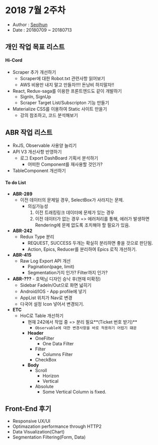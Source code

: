 # 2018 7월 2주차
- Author : [Seolhun](https://github.com/Seolhun)
- Date : 20180709 ~ 20180713

## 개인 작업 목표 리스트
#### Hi-Cord
- Scraper 추가 개선하기
  - Scraper에 대한 Robot.txt 관련사항 읽어보기
  - AWS 비용만 내지 말고 만들자!!!! 돈낭비 하지말자!!
- React, Redux-saga를 이용한 프론트엔드도 같이 개발하기
  - SignIn, SignUp
  - Scraper Target List/Subscripton 기능 만들기
- Materialize CSS를 이용하여 Static 사이트 만을기
  - 강의 참조하고, 코드 분석해보기

## ABR 작업 리스트
- RxJS, Observable 사용양 늘리기
- API V3 개선사항 반영하기
  - 로그 Export DashBoard 기획서 분석하기
    - 어떠한 Component를 재사용할 것인가?
- TableComponent 개선하기

#### To do List
- **ABR-289**
  - 이전 데이터의 문제일 경우, SelectBox가 사라지는 문제.
    - 의심가능성
      1. 이전 트래킹링크 데이터에 문제가 있는 경우
      2. 이전 데이터가 없는 경우
        => 에러처리를 통해, 에러가 발생하면 Rendering에 문제 없도록 조치해야 할 필요가 있음.
- **ABR-242**
  - Redux Type 분리
    - REQUEST, SUCCESS 두개는 확실히 분리하면 좋을 것으로 판단됨.
    - Action, Epics, Reducer를 분리하여 Epics 로직 개선하기.
- **ABR-415**
  - Raw Log Export API 개선
    - Pagination(page, limit)
    - Segmentation가지 인가? Filter까지 인가? 
- **ABR-???** - 호택님 디자인 승낙 후(현재 미확정)
  - Sidebar FadeIn/Out으로 화면 넓히기
  - Android/IOS - App profile에 넣기
  - AppList 위치가 Nav로 변경
  - 다국어 설정 Icon 넣어서 변경되기.
- **ETC**
  - HoC로 Table 개선하기
    - 현재 242에서 작업 중 => 분리 필요**(Ticket 번호 받기)**
      - `Observable에 대한 변경사항을 바로 적용하기 어렵기 떄문`
    - **Header**
      - OneFilter
        - One Data Filter
      - Filter
        - Columns Filter
      - CheckBox
    - **Body**
      - Scroll
        - Horizon
        - Vertical
      - Absolute
        - Some Vertical Column is fixed.

## Front-End 후기
- Responsive UX/UI
- Optimazation performance through HTTP2
- Data Visualization(Chart)
- Segmentation Filtering(Form, Data)